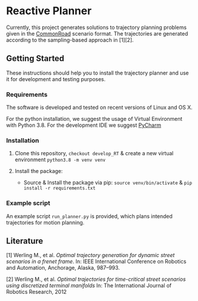 # Reactive Planner

Currently, this project generates solutions to trajectory planning problems given in the [CommonRoad](https://commonroad.in.tum.de/) scenario format.
The trajectories are generated according to the sampling-based approach in [1][2]. 

## Getting Started
These instructions should help you to install the trajectory planner and use it for development and testing purposes.

### Requirements
The software is  developed and tested on recent versions of Linux and OS X.

For the python installation, we suggest the usage of Virtual Environment with Python 3.8.
For the development IDE we suggest [PyCharm](http://www.jetbrains.com/pycharm/)

### Installation
1. Clone this repository, `checkout develop_RT`  & create a new virtual environment `python3.8 -m venv venv`


2. Install the package:
    * Source & Install the package via pip: `source venv/bin/activate` & `pip install -r requirements.txt`


### Example script

An example script `run_planner.py` is provided, which plans intended trajectories for motion planning. 


## Literature
[1] Werling M., et al. *Optimal trajectory generation for dynamic street scenarios in a frenet frame*. In: IEEE International Conference on Robotics and Automation, Anchorage, Alaska, 987–993.

[2] Werling M., et al. *Optimal trajectories for time-critical street scenarios using discretized terminal manifolds* In:
The International Journal of Robotics Research, 2012
